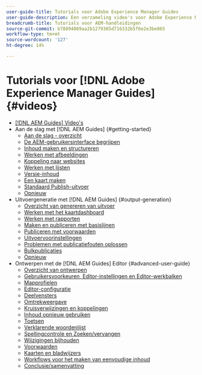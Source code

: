 ```yaml
---
user-guide-title: Tutorials voor Adobe Experience Manager Guides
user-guide-description: Een verzameling video's voor Adobe Experience Manager-handleidingen.
breadcrumb-title: Tutorials voor AEM-handleidingen
source-git-commit: b78894069aa2b1279365d716332b5f6e2e3be865
workflow-type: tm+mt
source-wordcount: '127'
ht-degree: 14%

---
```



# Tutorials voor [!DNL Adobe Experience Manager Guides] {#videos}

+ [[!DNL AEM Guides] Video&#39;s](overview.md)
+ Aan de slag met [!DNL AEM Guides] {#getting-started}
   + [Aan de slag - overzicht](./course-1/overview.md)
   + [De AEM-gebruikersinterface begrijpen](./course-1/understanding-the-aem-user-interface.md)
   + [Inhoud maken en structureren](./course-1/creating-and-structuring-content.md)
   + [Werken met afbeeldingen](./course-1/working-with-images.md)
   + [Koppeling naar websites](./course-1/linking-to-websites.md)
   + [Werken met lijsten](./course-1/working-with-lists.md)
   + [Versie-inhoud](./course-1/versioning-content.md)
   + [Een kaart maken](./course-1/creating-a-map.md)
   + [Standaard Publish-uitvoer](./course-1/publishing-default-output.md)
   + [Opnieuw](./course-1/recap.md)
+ Uitvoergeneratie met [!DNL AEM Guides] {#output-generation}
   + [Overzicht van genereren van uitvoer](./course-2/overview.md)
   + [Werken met het kaartdashboard](./course-2/introduction-to-the-map-dashboard.md)
   + [Werken met rapporten](./course-2/working-with-reports.md)
   + [Maken en publiceren met basislijnen](./course-2/creating-and-publishing-with-baselines.md)
   + [Publiceren met voorwaarden](./course-2/publishing-with-conditions.md)
   + [Uitvoervoorinstellingen](./course-2/output-presets.md)
   + [Problemen met publicatiefouten oplossen](./course-2/troubleshooting-publishing-errors.md)
   + [Bulkpublicaties](./course-2/bulk-publishing.md)
   + [Opnieuw](./course-2/recap.md)
+ Ontwerpen met de [!DNL AEM Guides] Editor {#advanced-user-guide}
   + [Overzicht van ontwerpen](./course-3/overview.md)
   + [Gebruikersvoorkeuren, Editor-instellingen en Editor-werkbalken](./course-3/user-settings-preferences-toolbars.md)
   + [Mapprofielen](./course-3/folder-profiles.md)
   + [Editor-configuratie](./course-3/editor-configuration.md)
   + [Deelvensters](./course-3/panels.md)
   + [Omtrekweergave](./course-3/outline-view.md)
   + [Kruisverwijzingen en koppelingen](./course-3/cross-references-and-links.md)
   + [Inhoud opnieuw gebruiken](./course-3/content-reuse.md)
   + [Toetsen](./course-3/keys.md)
   + [Verklarende woordenlijst](./course-3/glossary.md)
   + [Spellingcontrole en Zoeken/vervangen](./course-3/spell-check.md)
   + [Wijzigingen bijhouden](./course-3/track-changes.md)
   + [Voorwaarden](./course-3/conditions.md)
   + [Kaarten en bladwijzers](./course-3/maps-and-bookmaps.md)
   + [Workflows voor het maken van eenvoudige inhoud](./course-3/simple-content-creation-workflows.md)
   + [Conclusie/samenvatting](./course-3/recap.md)